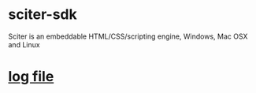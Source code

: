 # sciter-sdk
Sciter is an embeddable HTML/CSS/scripting engine, Windows, Mac OSX and Linux

# [log file](logfile.htm)

